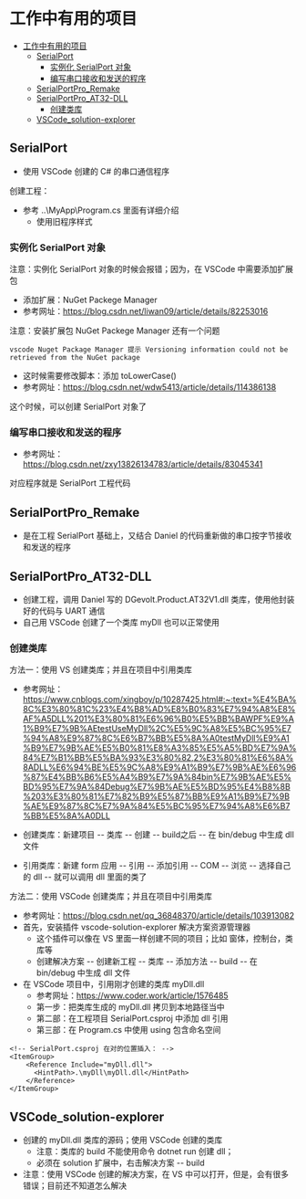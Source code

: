 # 工作中有用的项目

- [工作中有用的项目](#工作中有用的项目)
  - [SerialPort](#serialport)
    - [实例化 SerialPort 对象](#实例化-serialport-对象)
    - [编写串口接收和发送的程序](#编写串口接收和发送的程序)
  - [SerialPortPro\_Remake](#serialportpro_remake)
  - [SerialPortPro\_AT32-DLL](#serialportpro_at32-dll)
    - [创建类库](#创建类库)
  - [VSCode\_solution-explorer](#vscode_solution-explorer)

## SerialPort

- 使用 VSCode 创建的 C# 的串口通信程序

创建工程：

- 参考 ..\MyApp\Program.cs 里面有详细介绍
  - 使用旧程序样式

### 实例化 SerialPort 对象

注意：实例化 SerialPort 对象的时候会报错；因为，在 VSCode 中需要添加扩展包

- 添加扩展：NuGet Packege Manager
- 参考网址：https://blog.csdn.net/liwan09/article/details/82253016

注意：安装扩展包 NuGet Packege Manager 还有一个问题

```
vscode Nuget Package Manager 提示 Versioning information could not be retrieved from the NuGet package
```

- 这时候需要修改脚本：添加 toLowerCase()
- 参考网址：https://blog.csdn.net/wdw5413/article/details/114386138

这个时候，可以创建 SerialPort 对象了

### 编写串口接收和发送的程序

- 参考网址：https://blog.csdn.net/zxy13826134783/article/details/83045341

对应程序就是 SerialPort 工程代码

## SerialPortPro_Remake

- 是在工程 SerialPort 基础上，又结合 Daniel 的代码重新做的串口按字节接收和发送的程序

## SerialPortPro_AT32-DLL

- 创建工程，调用 Daniel 写的 DGevolt.Product.AT32V1.dll 类库，使用他封装好的代码与 UART 通信
- 自己用 VSCode 创建了一个类库 myDll 也可以正常使用

### 创建类库

方法一：使用 VS 创建类库；并且在项目中引用类库

- 参考网址：https://www.cnblogs.com/xingboy/p/10287425.html#:~:text=%E4%BA%8C%E3%80%81C%23%E4%B8%AD%E8%B0%83%E7%94%A8%E8%AF%A5DLL%201%E3%80%81%E6%96%B0%E5%BB%BAWPF%E9%A1%B9%E7%9B%AEtestUseMyDll%2C%E5%9C%A8%E5%BC%95%E7%94%A8%E9%87%8C%E6%B7%BB%E5%8A%A0testMyDll%E9%A1%B9%E7%9B%AE%E5%B0%81%E8%A3%85%E5%A5%BD%E7%9A%84%E7%B1%BB%E5%BA%93%E3%80%82,2%E3%80%81%E6%8A%8ADLL%E6%94%BE%E5%9C%A8%E9%A1%B9%E7%9B%AE%E6%96%87%E4%BB%B6%E5%A4%B9%E7%9A%84bin%E7%9B%AE%E5%BD%95%E7%9A%84Debug%E7%9B%AE%E5%BD%95%E4%B8%8B%203%E3%80%81%E7%82%B9%E5%87%BB%E9%A1%B9%E7%9B%AE%E9%87%8C%E7%9A%84%E5%BC%95%E7%94%A8%E6%B7%BB%E5%8A%A0DLL

- 创建类库：新建项目 -- 类库 -- 创建 -- build之后 -- 在 bin/debug 中生成 dll 文件
- 引用类库：新建 form 应用 -- 引用 -- 添加引用 -- COM -- 浏览 -- 选择自己的 dll -- 就可以调用 dll 里面的类了

方法二：使用 VSCode 创建类库；并且在项目中引用类库

- 参考网址：https://blog.csdn.net/qq_36848370/article/details/103913082
- 首先，安装插件 vscode-solution-explorer 解决方案资源管理器
  - 这个插件可以像在 VS 里面一样创建不同的项目；比如 窗体，控制台，类库等
  - 创建解决方案 -- 创建新工程 -- 类库 -- 添加方法 -- build -- 在 bin/debug 中生成 dll 文件
- 在 VSCode 项目中，引用刚才创建的类库 myDll.dll
  - 参考网址：https://www.coder.work/article/1576485
  - 第一步：把类库生成的 myDll.dll 拷贝到本地路径当中
  - 第二部：在工程项目 SerialPort.csproj 中添加 dll 引用
  - 第三部：在 Program.cs 中使用 using 包含命名空间

```
<!-- SerialPort.csproj 在对的位置插入： -->
<ItemGroup>
    <Reference Include="myDll.dll">
      <HintPath>.\myDll\myDll.dll</HintPath>
    </Reference>
</ItemGroup>
```

## VSCode_solution-explorer

- 创建的 myDll.dll 类库的源码；使用 VSCode 创建的类库
  - 注意：类库的 build 不能使用命令 dotnet run 创建 dll；
  - 必须在 solution 扩展中，右击解决方案 -- build
- 注意：使用 VSCode 创建的解决方案，在 VS 中可以打开，但是，会有很多错误；目前还不知道怎么解决
